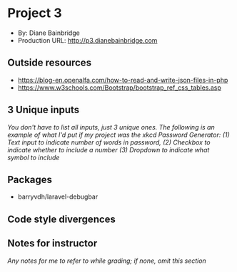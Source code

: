 # Project 3
+ By: Diane Bainbridge
+ Production URL: <http://p3.dianebainbridge.com>

## Outside resources
+ https://blog-en.openalfa.com/how-to-read-and-write-json-files-in-php
+ https://www.w3schools.com/Bootstrap/bootstrap_ref_css_tables.asp

## 3 Unique inputs
*You don't have to list all inputs, just 3 unique ones. The following is an example of what I'd put if my project was the xkcd Password Generator: (1) Text input to indicate number of words in password, (2) Checkbox to indicate whether to include a number (3) Dropdown to indicate what symbol to include*

## Packages
+ barryvdh/laravel-debugbar

## Code style divergences


## Notes for instructor
*Any notes for me to refer to while grading; if none, omit this section*